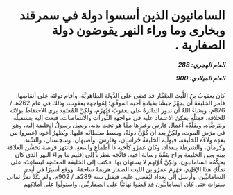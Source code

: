 <h1 dir="rtl">السامانيون الذين أسسوا دولة في سمرقند وبخارى وما وراء النهر يقوضون دولة الصفارية .</h1>

<h5 dir="rtl">العام الهجري:  288

العام الميلادي: 900

</h5>

<p dir="rtl">كان يعقوبُ بنُ اللَّيثِ الصَّفَّار قد قضى على الدَّولةِ الطاهريَّة، وأقام دولتَه على أنقاضِها، فأمر الخليفةُ أن يجهِّزَ جيشًا بقيادةِ أخيه الموفَّقِ؛ لِمُواجهة يعقوب، وذلك في عام 262هـ / 876م، ويشاءُ اللهُ أن تدور الدائرةُ على يعقوبَ فيُهزَم، ولكِنَّ المُعتَمِد يرى الاحتفاظَ بولائه للخلافةِ، فمِثلُه يمكِنُ الاعتماد عليه في مواجهةِ الثَّوراتِ والانتفاضات، فبعث إليه يستميلُه ويتَرضَّاه، ويقَلِّدُه أعمال فارس وغيرِها ممَّا هو تحت يديه، ويصِل رسولُ الخليفة إليه، وهو في مرَضِ الموت، ولكِنْ بعد أن كَوَّنَ دولةً، وبسط سلطانَه عليها. ويُظهِرُ أخوه (عمرو) من بعدِه ولاءَه للخليفة، فيولِّيه الخليفةُ خُراسان، وفارِسَ، وأصبهان، وسجستان، والسِّند، وكرمان، والشرطة ببغداد، وكان عمرٌو كأخيه ذا أطماعٍ واسعةٍ، فانتهز فرصةَ تحسُّن العلاقة بينه وبين الخليفةِ وراح يتَمِّمُ رسالة أخيه. فاتَّجَه بنظره إلى إقليم ما وراءَ النهر الذي كان يحكُمُه السامانيون، ولكِنَّ قُوَّتَهم لا يستهان بها، فكتب إلى الخليفة المعتَضِد ليساعِدَه على تملُّكِ هذا الإقليم، فهُزِمَ عمرُو بن الليث الصفار هزيمةً ساحقةً، ووقع أسيرًا في أيدي السامانيِّين، وأُرسل إلى بغداد ليُقضى عليه، فيقتل سنة 289هـ / 902م. ولم تكَدْ تمرُّ ثماني سنوات حتى كان السامانيُّون قد قَضَوا نهائيًّا على الصفاريِّين، واستولَوا على أملاكِهم</p></br>
